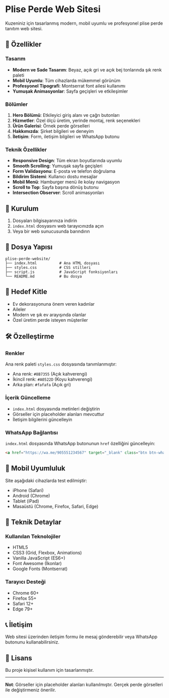 # Plise Perde Web Sitesi

Kuzeniniz için tasarlanmış modern, mobil uyumlu ve profesyonel plise perde tanıtım web sitesi.

## 🎨 Özellikler

### Tasarım
- **Modern ve Sade Tasarım**: Beyaz, açık gri ve açık bej tonlarında şık renk paleti
- **Mobil Uyumlu**: Tüm cihazlarda mükemmel görünüm
- **Profesyonel Tipografi**: Montserrat font ailesi kullanımı
- **Yumuşak Animasyonlar**: Sayfa geçişleri ve etkileşimler

### Bölümler
1. **Hero Bölümü**: Etkileyici giriş alanı ve çağrı butonları
2. **Hizmetler**: Özel ölçü üretim, yerinde montaj, renk seçenekleri
3. **Ürün Galerisi**: Örnek perde görselleri
4. **Hakkımızda**: Şirket bilgileri ve deneyim
5. **İletişim**: Form, iletişim bilgileri ve WhatsApp butonu

### Teknik Özellikler
- **Responsive Design**: Tüm ekran boyutlarında uyumlu
- **Smooth Scrolling**: Yumuşak sayfa geçişleri
- **Form Validasyonu**: E-posta ve telefon doğrulama
- **Bildirim Sistemi**: Kullanıcı dostu mesajlar
- **Mobil Menü**: Hamburger menü ile kolay navigasyon
- **Scroll to Top**: Sayfa başına dönüş butonu
- **Intersection Observer**: Scroll animasyonları

## 🚀 Kurulum

1. Dosyaları bilgisayarınıza indirin
2. `index.html` dosyasını web tarayıcınızda açın
3. Veya bir web sunucusunda barındırın

## 📁 Dosya Yapısı

```
plise-perde-website/
├── index.html          # Ana HTML dosyası
├── styles.css          # CSS stilleri
├── script.js           # JavaScript fonksiyonları
└── README.md           # Bu dosya
```

## 🎯 Hedef Kitle

- Ev dekorasyonuna önem veren kadınlar
- Aileler
- Modern ve şık ev arayışında olanlar
- Özel üretim perde isteyen müşteriler

## 🛠️ Özelleştirme

### Renkler
Ana renk paleti `styles.css` dosyasında tanımlanmıştır:
- Ana renk: `#8B7355` (Açık kahverengi)
- İkincil renk: `#A0522D` (Koyu kahverengi)
- Arka plan: `#fafafa` (Açık gri)

### İçerik Güncelleme
- `index.html` dosyasında metinleri değiştirin
- Görseller için placeholder alanları mevcuttur
- İletişim bilgilerini güncelleyin

### WhatsApp Bağlantısı
`index.html` dosyasında WhatsApp butonunun `href` özelliğini güncelleyin:
```html
<a href="https://wa.me/905551234567" target="_blank" class="btn btn-whatsapp">
```

## 📱 Mobil Uyumluluk

Site aşağıdaki cihazlarda test edilmiştir:
- iPhone (Safari)
- Android (Chrome)
- Tablet (iPad)
- Masaüstü (Chrome, Firefox, Safari, Edge)

## 🔧 Teknik Detaylar

### Kullanılan Teknolojiler
- HTML5
- CSS3 (Grid, Flexbox, Animations)
- Vanilla JavaScript (ES6+)
- Font Awesome (İkonlar)
- Google Fonts (Montserrat)

### Tarayıcı Desteği
- Chrome 60+
- Firefox 55+
- Safari 12+
- Edge 79+

## 📞 İletişim

Web sitesi üzerinden iletişim formu ile mesaj gönderebilir veya WhatsApp butonunu kullanabilirsiniz.

## 📄 Lisans

Bu proje kişisel kullanım için tasarlanmıştır.

---

**Not**: Görseller için placeholder alanları kullanılmıştır. Gerçek perde görselleri ile değiştirmeniz önerilir. 